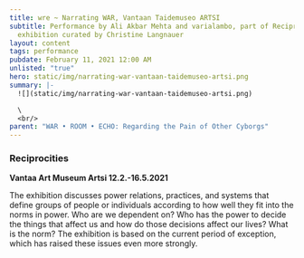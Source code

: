 ```yaml
---
title: wre ~ Narrating WAR, Vantaan Taidemuseo ARTSI
subtitle: Performance by Ali Akbar Mehta and varialambo, part of Reciprocities
  exhibition curated by Christine Langnauer
layout: content
tags: performance
pubdate: February 11, 2021 12:00 AM
unlisted: "true"
hero: static/img/narrating-war-vantaan-taidemuseo-artsi.png
summary: |-
  ![](static/img/narrating-war-vantaan-taidemuseo-artsi.png)

  \
  <br/>
parent: "WAR • ROOM • ECHO: Regarding the Pain of Other Cyborgs"
---
```

### Reciprocities

**Vantaa Art Museum Artsi 12.2.-16.5.2021**

The exhibition discusses power relations, practices, and systems that define groups of people or individuals according to how well they fit into the norms in power. Who are we dependent on? Who has the power to decide the things that affect us and how do those decisions affect our lives? What is the norm? The exhibition is based on the current period of exception, which has raised these issues even more strongly.
